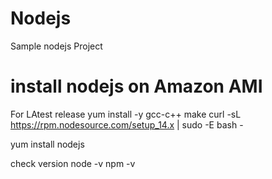 # Nodejs
Sample nodejs Project

# install nodejs on Amazon AMI
For LAtest release 
yum install -y gcc-c++ make
curl -sL https://rpm.nodesource.com/setup_14.x | sudo -E bash -

yum install nodejs

check version 
node -v
npm -v
